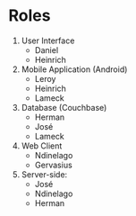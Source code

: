 # Roles

1. User Interface
    - Daniel
    - Heinrich
2. Mobile Application (Android)
    - Leroy
    - Heinrich
    - Lameck
3. Database (Couchbase)
    - Herman
    - José
    - Lameck
4. Web Client
    - Ndinelago
    - Gervasius
5. Server-side:
    - José
    - Ndinelago
    - Herman
